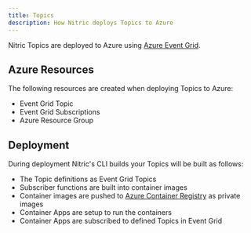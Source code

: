 ```yaml
---
title: Topics
description: How Nitric deploys Topics to Azure
---
```


Nitric Topics are deployed to Azure using [Azure Event Grid](https://azure.microsoft.com/en-us/services/event-grid/).

## Azure Resources

The following resources are created when deploying Topics to Azure:

- Event Grid Topic
- Event Grid Subscriptions
- Azure Resource Group

## Deployment

During deployment Nitric's CLI builds your Topics will be built as follows:

- The Topic definitions as Event Grid Topics
- Subscriber functions are built into container images
- Container images are pushed to [Azure Container Registry](https://azure.microsoft.com/en-us/services/container-registry/) as private images
- Container Apps are setup to run the containers
- Container Apps are subscribed to defined Topics in Event Grid
